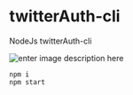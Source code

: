 # twitterAuth-cli
NodeJs twitterAuth-cli

![enter image description here](https://i.imgur.com/muvg6Xj.png)


    npm i
    npm start
